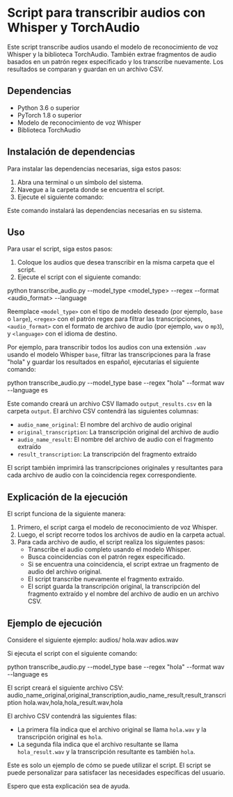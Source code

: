 # Script para transcribir audios con Whisper y TorchAudio

Este script transcribe audios usando el modelo de reconocimiento de voz Whisper y la biblioteca TorchAudio. También extrae fragmentos de audio basados en un patrón regex especificado y los transcribe nuevamente. Los resultados se comparan y guardan en un archivo CSV.

## Dependencias

* Python 3.6 o superior
* PyTorch 1.8 o superior
* Modelo de reconocimiento de voz Whisper
* Biblioteca TorchAudio

## Instalación de dependencias

Para instalar las dependencias necesarias, siga estos pasos:

1. Abra una terminal o un símbolo del sistema.
2. Navegue a la carpeta donde se encuentra el script.
3. Ejecute el siguiente comando:


Este comando instalará las dependencias necesarias en su sistema.

## Uso

Para usar el script, siga estos pasos:

1. Coloque los audios que desea transcribir en la misma carpeta que el script.
2. Ejecute el script con el siguiente comando:


python transcribe_audio.py --model_type <model_type> --regex <regex> --format <audio_format> --language <language>


Reemplace `<model_type>` con el tipo de modelo deseado (por ejemplo, `base` o `large`), `<regex>` con el patrón regex para filtrar las transcripciones,
 `<audio_format>` con el formato de archivo de audio (por ejemplo, `wav` o `mp3`), y `<language>` con el idioma de destino.

Por ejemplo, para transcribir todos los audios con una extensión `.wav` usando el modelo Whisper `base`,
 filtrar las transcripciones para la frase "hola" y guardar los resultados en español, ejecutarías el siguiente comando:

python transcribe_audio.py --model_type base --regex "hola" --format wav --language es



Este comando creará un archivo CSV llamado `output_results.csv` en la carpeta `output`. El archivo CSV contendrá las siguientes columnas:

* `audio_name_original`: El nombre del archivo de audio original
* `original_transcription`: La transcripción original del archivo de audio
* `audio_name_result`: El nombre del archivo de audio con el fragmento extraído
* `result_transcription`: La transcripción del fragmento extraído

El script también imprimirá las transcripciones originales y resultantes para cada archivo de audio con la coincidencia regex correspondiente.

## Explicación de la ejecución

El script funciona de la siguiente manera:

1. Primero, el script carga el modelo de reconocimiento de voz Whisper.
2. Luego, el script recorre todos los archivos de audio en la carpeta actual.
3. Para cada archivo de audio, el script realiza los siguientes pasos:
    * Transcribe el audio completo usando el modelo Whisper.
    * Busca coincidencias con el patrón regex especificado.
    * Si se encuentra una coincidencia, el script extrae un fragmento de audio del archivo original.
    * El script transcribe nuevamente el fragmento extraído.
    * El script guarda la transcripción original, la transcripción del fragmento extraído y el nombre del archivo de audio en un archivo CSV.

## Ejemplo de ejecución

Considere el siguiente ejemplo:
audios/
hola.wav
adios.wav

Si ejecuta el script con el siguiente comando:

python transcribe_audio.py --model_type base --regex "hola" --format wav --language es

El script creará el siguiente archivo CSV:
audio_name_original,original_transcription,audio_name_result,result_transcription
hola.wav,hola,hola_result.wav,hola



El archivo CSV contendrá las siguientes filas:

* La primera fila indica que el archivo original se llama `hola.wav` y la transcripción original es `hola`.
* La segunda fila indica que el archivo resultante se llama `hola_result.wav` y la transcripción resultante es también `hola`.

Este es solo un ejemplo de cómo se puede utilizar el script. El script se puede personalizar para satisfacer las necesidades específicas del usuario.

Espero que esta explicación sea de ayuda.









